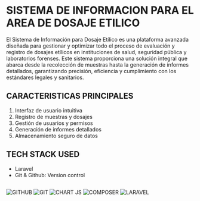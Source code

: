 # SISTEMA DE INFORMACION PARA EL AREA DE DOSAJE ETILICO

El Sistema de Información para Dosaje Etílico es una plataforma avanzada diseñada para gestionar y optimizar todo el proceso de evaluación y registro de dosajes etílicos en instituciones de salud, seguridad pública y laboratorios forenses. Este sistema proporciona una solución integral que abarca desde la recolección de muestras hasta la generación de informes detallados, garantizando precisión, eficiencia y cumplimiento con los estándares legales y sanitarios.

## CARACTERISTICAS PRINCIPALES

1. Interfaz de usuario intuitiva
2. Registro de muestras y dosajes
3. Gestión de usuarios y permisos
4. Generación de informes detallados
5. Almacenamiento seguro de datos

## TECH STACK USED

- Laravel
- Git & Github: Version control

##

![GITHUB](https://img.shields.io/badge/GitHub-100000?style=for-the-badge&logo=github&logoColor=white)
![GIT](https://img.shields.io/badge/GIT-E44C30?style=for-the-badge&logo=git&logoColor=white)
![CHART JS](https://img.shields.io/badge/Chart%20js-FF6384?style=for-the-badge&logo=chartdotjs&logoColor=white)
![COMPOSER](https://img.shields.io/badge/Composer-885630?style=for-the-badge&logo=Composer&logoColor=white)
![LARAVEL](https://img.shields.io/badge/Laravel-FF2D20?style=for-the-badge&logo=laravel&logoColor=white)